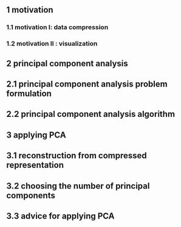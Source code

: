 ## 1 motivation
### 1.1 motivation Ⅰ: data compression
### 1.2 motivation Ⅱ : visualization
## 2 principal component analysis
## 2.1 principal component analysis problem formulation
## 2.2 principal component analysis algorithm
## 3 applying PCA
## 3.1 reconstruction from compressed representation
## 3.2 choosing the number of principal components
## 3.3 advice for applying PCA 
